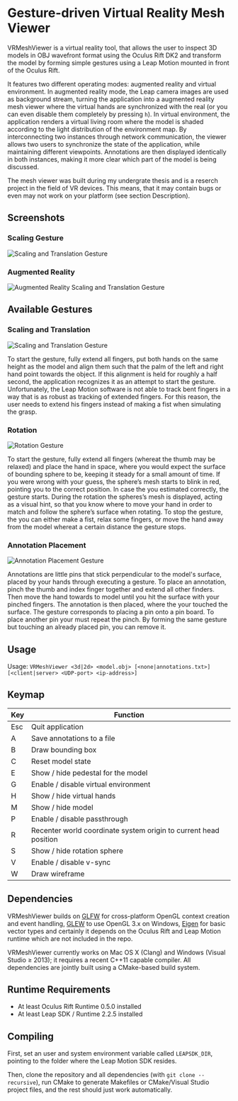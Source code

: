 Gesture-driven Virtual Reality Mesh Viewer
==========================================

VRMeshViewer is a virtual reality tool, that allows the user to inspect 3D models in OBJ wavefront format using the Oculus Rift DK2 
and transform the model by forming simple gestures using a Leap Motion mounted in front of the Oculus Rift.

It features two different operating modes: augmented reality and virtual environment. In augmented reality mode, 
the Leap camera images are used as background stream, turning the application into a augmented reality mesh viewer where the virtual
hands are synchronized with the real (or you can even disable them completely by pressing `h`). In virtual environment, the application renders
a virtual living room where the model is shaded according to the light distribution of the environment map. By interconnecting two instances 
through network communication, the viewer allows two users to synchronize the state of the application, while maintaining different viewpoints. 
Annotations are then displayed identically in both instances, making it more clear which part of the model is being discussed.

The mesh viewer was built during my undergrate thesis and is a reserch project in the field of VR devices. This means, that it may 
contain bugs or even may not work on your platform (see section Description).

## Screenshots

### Scaling Gesture

![Scaling and Translation Gesture](https://github.com/nicoprevitali/VRMeshViewer/raw/master/figures/vrmv-scaling.png "Scaling and Translation Gesture")

### Augmented Reality

![Augmented Reality Scaling and Translation Gesture](https://github.com/nicoprevitali/VRMeshViewer/raw/master/figures/vrmv-augmented-reality.png "Augmented Reality Scaling and Translation Gesture")

## Available Gestures

### Scaling and Translation

![Scaling and Translation Gesture](https://github.com/nicoprevitali/VRMeshViewer/raw/master/figures/gesture-scaling.png "Scaling and Translation Gesture")

To start the gesture, fully extend all fingers, put both hands on the same height as the model and align them such that the palm of the left and right hand point towards the object. 
If this alignment is held for roughly a half second, the application recognizes it as an attempt to start 
the gesture. Unfortunately, the Leap Motion software is not able to track 
bent fingers in a way that is as robust as tracking of extended fingers. For this reason, the user needs 
to extend his fingers instead of making a fist when simulating the grasp.

### Rotation

![Rotation Gesture](https://github.com/nicoprevitali/VRMeshViewer/raw/master/figures/gesture-rotation.png "Rotation Gesture")

To start the gesture, fully extend all fingers (whereat the thumb may be relaxed) and place the hand in space, where you would expect 
the surface of bounding sphere to be, keeping it steady for a small amount of time. If you were wrong with your guess, the sphere’s mesh 
starts to blink in red, pointing you to the correct position. In case the you estimated correctly, the gesture starts. 
During the rotation the spheres’s mesh is displayed, acting as a visual hint, so that you know where to move your hand in order to match and 
follow the sphere’s surface when rotating. To stop the gesture, the you can either make a fist, relax some fingers, or move the hand away from 
the model whereat a certain distance the gesture stops.

### Annotation Placement

![Annotation Placement Gesture](https://github.com/nicoprevitali/VRMeshViewer/raw/master/figures/gesture-annotation.png "Annotation Placement Gesture")

Annotations are little pins that stick perpendicular to the model's surface, placed by your hands through executing a gesture. 
To place an annotation, pinch the thumb and index finger together and extend all other finders. Then move the hand towards to model until you 
hit the surface with your pinched fingers. The annotation is then placed, where the your touched the surface. 
The gesture corresponds to placing a pin onto a pin board. To place another pin your must repeat the pinch. 
By forming the same gesture but touching an already placed pin, you can remove it.

## Usage

Usage: `VRMeshViewer <3d|2d> <model.obj> [<none|annotations.txt>] [<client|server> <UDP-port> <ip-address>]`

## Keymap

| Key  |Function |
| ------------- | ------------- |
|Esc | Quit application|
|A | Save annotations to a file|
|B | Draw bounding box|
|C | Reset model state|
|E | Show / hide pedestal for the model|
|G | Enable / disable virtual environment|
|H | Show / hide virtual hands|
|M | Show / hide model|
|P | Enable / disable passthrough|
|R | Recenter world coordinate system origin to current head position|
|S | Show / hide rotation sphere|
|V | Enable / disable v-sync|
|W | Draw wireframe|

## Dependencies

VRMeshViewer builds on [GLFW](http://www.glfw.org/) for cross-platform OpenGL context creation and event handling, 
[GLEW](http://glew.sourceforge.net/) to use OpenGL 3.x on Windows, 
[Eigen](http://eigen.tuxfamily.org/index.php?title=Main_Page) for basic vector types and certainly it depends on the
Oculus Rift and Leap Motion runtime which are not included in the repo.

VRMeshViewer currently works on Mac OS X (Clang) and Windows
(Visual Studio ≥ 2013); it requires a recent C++11 capable compiler. All
dependencies are jointly built using a CMake-based build system.

## Runtime Requirements

* At least Oculus Rift Runtime 0.5.0 installed
* At least Leap SDK / Runtime 2.2.5 installed

## Compiling

First, set an user and system environment variable called `LEAPSDK_DIR`, 
pointing to the folder where the Leap Motion SDK resides.

Then, clone the repository and all dependencies (with `git clone --recursive`),
run CMake to generate Makefiles or CMake/Visual Studio project files, and
the rest should just work automatically.
